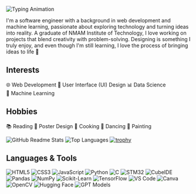 ![Typing Animation](https://readme-typing-svg.herokuapp.com?font=Fira+Code&pause=1000&color=F75C7E&width=435&lines=Hello%2C+World!;I'm+Lisa+Bojamma+M+S;A+Web+Developer;A+Software+Engineer;A+UI+Enthusiast;Solving+Problems%2C+One+Bug+at+a+Time!)  

I'm a software engineer with a background in web development and machine learning, passionate about exploring technology and turning ideas into reality. A graduate of NMAM Institute of Technology, I love working on projects that blend creativity with problem-solving. Designing is something I truly enjoy, and even though I'm still learning, I love the process of bringing ideas to life 🌟
## Interests
  
  🌐 Web Development
  🎨 User Interface (UI) Design
  📊 Data Science                  
  🤖 Machine Learning  

## Hobbies

 📚 Reading 🎨 Poster Design 🍳 Cooking 💃 Dancing 🎨 Painting

![GitHub Readme Stats](https://github-readme-stats.vercel.app/api?username=lisa1612&show_icons=true&hide_title=true&count_private=true&hide=prs&theme=transparent&include_all_commits=true) ![Top Languages](https://github-readme-stats.vercel.app/api/top-langs/?username=lisa1612&layout=compact&theme=transparent) 
[![trophy](https://github-profile-trophy.vercel.app/?username=lisa1612&theme=transparent)](https://github.com/ryo-ma/github-profile-trophy)


## Languages & Tools  

![HTML5](https://img.shields.io/badge/-HTML5-E34F26?style=flat&logo=html5&logoColor=white)  ![CSS3](https://img.shields.io/badge/-CSS3-1572B6?style=flat&logo=css3&logoColor=white)  ![JavaScript](https://img.shields.io/badge/-JavaScript-F7DF1E?style=flat&logo=javascript&logoColor=black)  ![Python](https://img.shields.io/badge/-Python-3776AB?style=flat&logo=python&logoColor=white)  ![C](https://img.shields.io/badge/-C-00599C?style=flat&logo=c&logoColor=white)  ![STM32](https://img.shields.io/badge/-STM32-03234B?style=flat&logo=stmicroelectronics&logoColor=white)  ![CubeIDE](https://img.shields.io/badge/-CubeIDE-0083CA?style=flat&logo=stmicroelectronics&logoColor=white)  ![Pandas](https://img.shields.io/badge/-Pandas-150458?style=flat&logo=pandas&logoColor=white)  ![NumPy](https://img.shields.io/badge/-NumPy-013243?style=flat&logo=numpy&logoColor=white)  ![Scikit-Learn](https://img.shields.io/badge/-Scikit%20Learn-F7931E?style=flat&logo=scikitlearn&logoColor=white) ![TensorFlow](https://img.shields.io/badge/-TensorFlow-FF6F00?style=flat&logo=tensorflow&logoColor=white)   ![VS Code](https://img.shields.io/badge/-VS%20Code-007ACC?style=flat&logo=visualstudiocode&logoColor=white)  ![Canva](https://img.shields.io/badge/-Canva-00C4CC?style=flat&logo=canva&logoColor=white) ![OpenCV](https://img.shields.io/badge/-OpenCV-5C3EE8?style=flat&logo=opencv&logoColor=white)
 ![Hugging Face](https://img.shields.io/badge/-Hugging%20Face-FFCC00?style=flat&logo=huggingface&logoColor=white)  ![GPT Models](https://img.shields.io/badge/-GPT%20Models-412991?style=flat&logo=openai&logoColor=white)  


